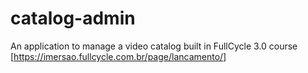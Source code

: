 # catalog-admin

An application to manage a video catalog built in FullCycle 3.0 course [https://imersao.fullcycle.com.br/page/lancamento/] 
